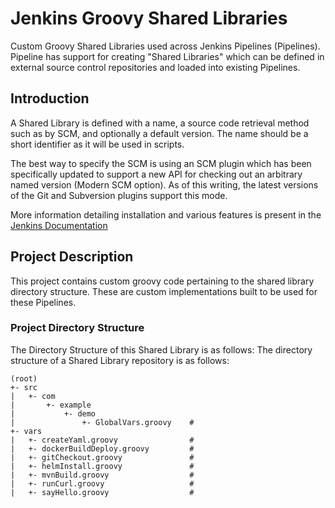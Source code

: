 # Jenkins Groovy Shared Libraries
Custom Groovy Shared Libraries used across Jenkins Pipelines (Pipelines). Pipeline has support for creating "Shared Libraries" which can be defined in external source control repositories and loaded into existing Pipelines.

## Introduction
A Shared Library is defined with a name, a source code retrieval method such as by SCM, and optionally a default version. The name should be a short identifier as it will be used in scripts.

The best way to specify the SCM is using an SCM plugin which has been specifically updated to support a new API for checking out an arbitrary named version (Modern SCM option). As of this writing, the latest versions of the Git and Subversion plugins support this mode.

More information detailing installation and various features is present in the [Jenkins Documentation](https://jenkins.io/doc/book/pipeline/shared-libraries/)

## Project Description
This project contains custom groovy code pertaining to the shared library directory structure. These are custom implementations built to be used for these Pipelines.

### Project Directory Structure
The Directory Structure of this Shared Library is as follows:
The directory structure of a Shared Library repository is as follows:
```
(root)
+- src                     
|   +- com
|       +- example
|           +- demo  
|               +- GlobalVars.groovy    #  
+- vars
|   +- createYaml.groovy                #
|   +- dockerBuildDeploy.groovy         #
|   +- gitCheckout.groovy               #
|   +- helmInstall.groovy               #
|   +- mvnBuild.groovy                  #
|   +- runCurl.groovy                   #
|   +- sayHello.groovy                  #
```
